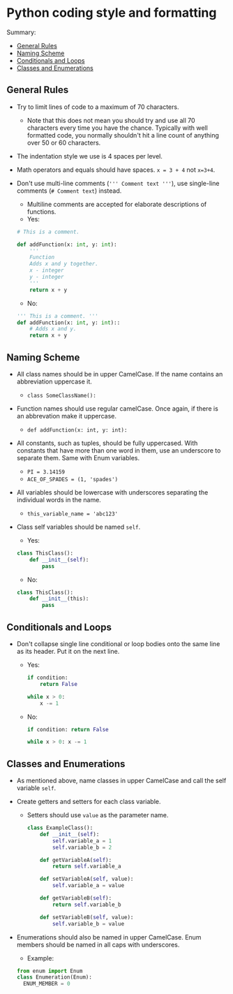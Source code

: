 # <a name="py-coding-style-and-formatting"></a>Python coding style and formatting

Summary:

- [General Rules](#py-style-general)
- [Naming Scheme](#py-style-naming)
- [Conditionals and Loops](#py-style-conditionals)
- [Classes and Enumerations](#py-style-classes)

## <a name="py-style-general"></a>General Rules
- Try to limit lines of code to a maximum of 70 characters.
    - Note that this does not mean you should try and use all 70 characters every time you have the chance. Typically with well formatted code, you normally shouldn't hit a line count of anything over 50 or 60 characters.
- The indentation style we use is 4 spaces per level.
- Math operators and equals should have spaces. `x = 3 + 4` not `x=3+4`.
- Don't use multi-line comments (`''' Comment text '''`), use single-line comments (`# Comment text`) instead.
  - Multiline comments are accepted for elaborate descriptions of functions.
  - Yes:

  ```python
  # This is a comment.

  def addFunction(x: int, y: int):
      '''
      Function
      Adds x and y together.
      x - integer
      y - integer
      '''
      return x + y
  ```
  - No:
  ```python
  ''' This is a comment. '''
  def addFunction(x: int, y: int)::
      # Adds x and y.
      return x + y
  ```
## <a name="py-style-naming"></a>Naming Scheme
- All class names should be in upper CamelCase. If the name contains an abbreviation uppercase it.
  - `class SomeClassName():`
- Function names should use regular camelCase. Once again, if there is an abbrevation make it uppercase.
  - `def addFunction(x: int, y: int):`
- All constants, such as tuples, should be fully uppercased. With constants that have more than one word in them, use an underscore to separate them. Same with Enum variables.
  - `PI = 3.14159`
  - `ACE_OF_SPADES = (1, 'spades')`
 
- All variables should be lowercase with underscores separating the individual words in the name.
  - `this_variable_name = 'abc123'`
- Class self variables should be named `self`.
  - Yes:

  ```python
  class ThisClass():
      def __init__(self):
          pass
  ```
  - No:

  ```python
  class ThisClass():
      def __init__(this):
          pass
  ```

## <a name="py-style-conditionals"></a>Conditionals and Loops
- Don't collapse single line conditional or loop bodies onto the same line as its header. Put it on the next line.
  - Yes:

    ```python
    if condition:
        return False

    while x > 0:
        x -= 1
    ```
  - No:

    ```python
    if condition: return False

    while x > 0: x -= 1
    ```

## <a name="py-style-classes"></a>Classes and Enumerations
- As mentioned above, name classes in upper CamelCase and call the self variable `self`.
- Create getters and setters for each class variable.
  - Setters should use `value` as the parameter name.

    ```python
    class ExampleClass():
        def __init__(self):
            self.variable_a = 1
            self.variable_b = 2

        def getVariableA(self):
            return self.variable_a

        def setVariableA(self, value):
            self.variable_a = value

        def getVariableB(self):
            return self.variable_b

        def setVariableB(self, value):
            self.variable_b = value
    ```
- Enumerations should also be named in upper CamelCase. Enum members should be named in all caps with underscores.
  - Example:
  
  ```python
  from enum import Enum
  class Enumeration(Enum):
    ENUM_MEMBER = 0
  ```

